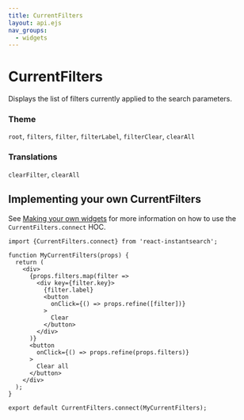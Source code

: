 ```yaml
---
title: CurrentFilters
layout: api.ejs
nav_groups:
  - widgets
---
```


# CurrentFilters

Displays the list of filters currently applied to the search parameters.

### Theme

`root`, `filters`, `filter`, `filterLabel`, `filterClear`, `clearAll`

### Translations

`clearFilter`, `clearAll`

## Implementing your own CurrentFilters

See [Making your own widgets](../Customization.md) for more information on how to use the `CurrentFilters.connect` HOC.

```
import {CurrentFilters.connect} from 'react-instantsearch';

function MyCurrentFilters(props) {
  return (
    <div>
      {props.filters.map(filter =>
        <div key={filter.key}>
          {filter.label}
          <button
            onClick={() => props.refine([filter])}
          >
            Clear
          </button>
        </div>
      )}
      <button
        onClick={() => props.refine(props.filters)}
      >
        Clear all
      </button>
    </div>
  );
}

export default CurrentFilters.connect(MyCurrentFilters);
```
